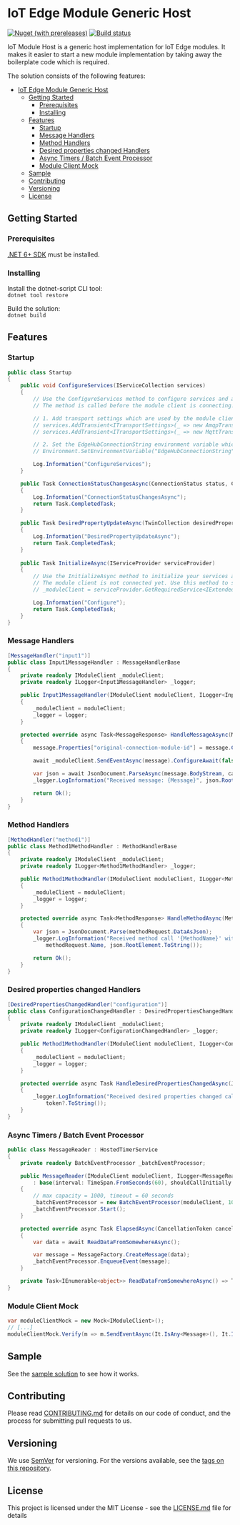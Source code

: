 # IoT Edge Module Generic Host

[![Nuget (with prereleases)](https://img.shields.io/nuget/vpre/Bader.Edge.ModuleHost)](https://www.nuget.org/packages/Bader.Edge.ModuleHost/)
[![Build status](https://dev.azure.com/ait-fb/Public/_apis/build/status/IoT/iot-module-host.NuGet)](https://dev.azure.com/ait-fb/Public/_build/latest?definitionId=52?branchName=master)

IoT Module Host is a generic host implementation for IoT Edge modules. It makes it easier to start a new module implementation by taking away the boilerplate code which is required.

The solution consists of the following features:

- [IoT Edge Module Generic Host](#iot-edge-module-generic-host)
  - [Getting Started](#getting-started)
    - [Prerequisites](#prerequisites)
    - [Installing](#installing)
  - [Features](#features)
    - [Startup](#startup)
    - [Message Handlers](#message-handlers)
    - [Method Handlers](#method-handlers)
    - [Desired properties changed Handlers](#desired-properties-changed-handlers)
    - [Async Timers / Batch Event Processor](#async-timers--batch-event-processor)
    - [Module Client Mock](#module-client-mock)
  - [Sample](#sample)
  - [Contributing](#contributing)
  - [Versioning](#versioning)
  - [License](#license)


## Getting Started

### Prerequisites

[.NET 6+ SDK](https://www.microsoft.com/net/download/core) must be installed.

### Installing

Install the dotnet-script CLI tool:  
``dotnet tool restore``

Build the solution:  
``dotnet build``

## Features

### Startup

```csharp
public class Startup
{
    public void ConfigureServices(IServiceCollection services)
    {
        // Use the ConfigureServices method to configure services and add new services to the collection.
        // The method is called before the module client is connecting. This can also be used to configure the module client before it connects.

        // 1. Add transport settings which are used by the module client
        // services.AddTransient<ITransportSettings>(_ => new AmqpTransportSettings(TransportType.Amqp_Tcp_Only));
        // services.AddTransient<ITransportSettings>(_ => new MqttTransportSettings(TransportType.Mqtt_Tcp_Only));

        // 2. Set the EdgeHubConnectionString environment variable which is used by the module client.
        // Environment.SetEnvironmentVariable("EdgeHubConnectionString", "HostName=<Host Name>;SharedAccessKeyName=<Key Name>;SharedAccessKey=<SAS Key>")

        Log.Information("ConfigureServices");
    }

    public Task ConnectionStatusChangesAsync(ConnectionStatus status, ConnectionStatusChangeReason reason)
    {
        Log.Information("ConnectionStatusChangesAsync");
        return Task.CompletedTask;
    }

    public Task DesiredPropertyUpdateAsync(TwinCollection desiredProperties)
    {
        Log.Information("DesiredPropertyUpdateAsync");
        return Task.CompletedTask;
    }
    
    public Task InitializeAsync(IServiceProvider serviceProvider)
    {
        // Use the InitializeAsync method to initialize your services and the module client.
        // The module client is not connected yet. Use this method to save the instance of the module client.
        // _moduleClient = serviceProvider.GetRequiredService<IExtendedModuleClient>();

        Log.Information("Configure");
        return Task.CompletedTask;
    }
}
```

### Message Handlers

```csharp
[MessageHandler("input1")]
public class Input1MessageHandler : MessageHandlerBase
{
    private readonly IModuleClient _moduleClient;
    private readonly ILogger<Input1MessageHandler> _logger;

    public Input1MessageHandler(IModuleClient moduleClient, ILogger<Input1MessageHandler> logger) : base(logger)
    {
        _moduleClient = moduleClient;
        _logger = logger;
    }

    protected override async Task<MessageResponse> HandleMessageAsync(Message message, CancellationToken cancellationToken)
    {
        message.Properties["original-connection-module-id"] = message.ConnectionModuleId;

        await _moduleClient.SendEventAsync(message).ConfigureAwait(false);

        var json = await JsonDocument.ParseAsync(message.BodyStream, cancellationToken).ConfigureAwait(false);
        _logger.LogInformation("Received message: {Message}", json.RootElement.ToString());

        return Ok();
    }
}
```

### Method Handlers

```csharp
[MethodHandler("method1")]
public class Method1MethodHandler : MethodHandlerBase
{
    private readonly IModuleClient _moduleClient;
    private readonly ILogger<Method1MethodHandler> _logger;

    public Method1MethodHandler(IModuleClient moduleClient, ILogger<Method1MethodHandler> logger) : base(logger)
    {
        _moduleClient = moduleClient;
        _logger = logger;
    }

    protected override async Task<MethodResponse> HandleMethodAsync(MethodRequest methodRequest, CancellationToken cancellationToken)
    {
        var json = JsonDocument.Parse(methodRequest.DataAsJson);
        _logger.LogInformation("Received method call '{MethodName}' with payload: {Payload}",
            methodRequest.Name, json.RootElement.ToString());

        return Ok();
    }
}
```

### Desired properties changed Handlers

```csharp
[DesiredPropertiesChangedHandler("configuration")]
public class ConfigurationChangedHandler : DesiredPropertiesChangedHandlerBase
{
    private readonly IModuleClient _moduleClient;
    private readonly ILogger<ConfigurationChangedHandler> _logger;

    public Method1MethodHandler(IModuleClient moduleClient, ILogger<ConfigurationChangedHandler> logger) : base(logger)
    {
        _moduleClient = moduleClient;
        _logger = logger;
    }

    protected override async Task HandleDesiredPropertiesChangedAsync(JToken? token, CancellationToken cancellationToken)
    {
        _logger.LogInformation("Received desired properties changed call with payload: {Payload}",
            token?.ToString());
    }
}
```

### Async Timers / Batch Event Processor

```csharp
public class MessageReader : HostedTimerService
{
    private readonly BatchEventProcessor _batchEventProcessor;

    public MessageReader(IModuleClient moduleClient, ILogger<MessageReader> logger)
        : base(interval: TimeSpan.FromSeconds(60), shouldCallInitially: true, shouldWaitForElapsedToComplete: true)
    {
        // max capacity = 1000, timeout = 60 seconds 
        _batchEventProcessor = new BatchEventProcessor(moduleClient, 1000, TimeSpan.FromSeconds(60), logger);
        _batchEventProcessor.Start();
    }

    protected override async Task ElapsedAsync(CancellationToken cancellationToken)
    {
        var data = await ReadDataFromSomewhereAsync();

        var message = MessageFactory.CreateMessage(data);
        _batchEventProcessor.EnqueueEvent(message);
    }

    private Task<IEnumerable<object>> ReadDataFromSomewhereAsync() => Task.FromResult(Enumerable.Empty<object>());
}
```

### Module Client Mock

```csharp
var moduleClientMock = new Mock<IModuleClient>();
// [...]
moduleClientMock.Verify(m => m.SendEventAsync(It.IsAny<Message>(), It.IsAny<CancellationToken>()), Times.Once);
```

## Sample

See the [sample solution](samples/starter) to see how it works.

## Contributing

Please read [CONTRIBUTING.md](CONTRIBUTING.md) for details on our code of conduct, and the process for submitting pull requests to us.

## Versioning

We use [SemVer](http://semver.org/) for versioning. For the versions available, see the [tags on this repository](https://github.com/FlorianBader/iot-module-host/tags).

## License

This project is licensed under the MIT License - see the [LICENSE.md](LICENSE.md) file for details
